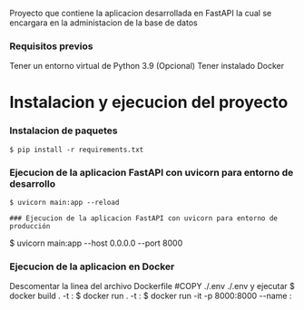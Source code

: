 Proyecto que contiene la aplicacion desarrollada en FastAPI la cual se encargara en la administacion de la base de datos 

### Requisitos previos
Tener un entorno virtual de Python 3.9
(Opcional) Tener instalado Docker

# Instalacion y ejecucion del proyecto

### Instalacion de paquetes

```
$ pip install -r requirements.txt
```

### Ejecucion de la aplicacion FastAPI con uvicorn para entorno de desarrollo

```
$ uvicorn main:app --reload

### Ejecucion de la aplicacion FastAPI con uvicorn para entorno de producción

```
$ uvicorn main:app --host 0.0.0.0 --port 8000

### Ejecucion de la aplicacion en Docker
Descomentar la linea del archivo Dockerfile
#COPY ./.env ./.env
y ejecutar 
$ docker build . -t <nombre-imagen>:<tag>
$ docker run . -t <nombre-imagen>:<tag>
$ docker run -it -p 8000:8000 --name <nombre-container> <nombre-imagen>:<tag>
